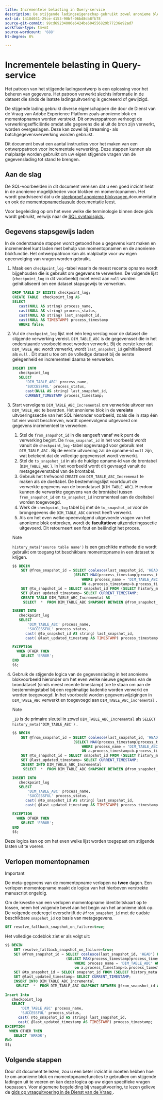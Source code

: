 ```yaml
---
title: Incrementele belasting in Query-service
description: De stijgende ladingseigenschap gebruikt zowel anonieme blok als momentopnamefuncties om een dichtbij oplossing in real time te verstrekken voor het bewegen van gegevens van het gegevensholoader aan uw gegevenspakhuis terwijl het negeren van passende gegevens.
exl-id: 1418d041-29ce-4153-90bf-06bd8da8fb78
source-git-commit: 99cd69234006e6424be604556829b77236e92ad7
workflow-type: tm+mt
source-wordcount: '688'
ht-degree: 0%

---
```


# Incrementele belasting in Query-service

Het patroon van het stijgende ladingsontwerp is een oplossing voor het beheren van gegevens. Het patroon verwerkt slechts informatie in de dataset die sinds de laatste ladingsuitvoering is gecreeerd of gewijzigd.

De stijgende lading gebruikt diverse eigenschappen die door de Dienst van de Vraag van Adobe Experience Platform zoals anonieme blok en momentopnamen worden verstrekt. Dit ontwerppatroon verhoogt de verwerkingsefficiëntie omdat alle gegevens die al uit de bron zijn verwerkt, worden overgeslagen. Deze kan zowel bij streaming- als batchgegevensverwerking worden gebruikt.

Dit document bevat een aantal instructies voor het maken van een ontwerppatroon voor incrementele verwerking. Deze stappen kunnen als malplaatje worden gebruikt om uw eigen stijgende vragen van de gegevenslading tot stand te brengen.

## Aan de slag

De SQL-voorbeelden in dit document vereisen dat u een goed inzicht hebt in de anonieme mogelijkheden voor blokken en momentopnamen. Het wordt geadviseerd dat u de [ steekproef anonieme blokvragen ](./anonymous-block.md) documentatie en ook de [ momentopnameclausule ](../sql/syntax.md#snapshot-clause) documentatie leest.

Voor begeleiding op om het even welke die terminologie binnen deze gids wordt gebruikt, verwijs naar de [ SQL syntaxisgids ](../sql/syntax.md).

## Gegevens stapsgewijs laden

In de onderstaande stappen wordt getoond hoe u gegevens kunt maken en incrementeel kunt laden met behulp van momentopnamen en de anonieme blokfunctie. Het ontwerppatroon kan als malplaatje voor uw eigen opeenvolging van vragen worden gebruikt.

1. Maak een `checkpoint_log` -tabel waarin de meest recente opname wordt bijgehouden die is gebruikt om gegevens te verwerken. De volgende lijst (`checkpoint_log` in dit voorbeeld) moet eerst aan `null` worden geïnitialiseerd om een dataset stapsgewijs te verwerken.

   ```SQL
   DROP TABLE IF EXISTS checkpoint_log;
   CREATE TABLE  checkpoint_log AS
   SELECT
      cast(NULL AS string) process_name,
      cast(NULL AS string) process_status,
      cast(NULL AS string) last_snapshot_id,
      cast(NULL AS TIMESTAMP) process_timestamp
      WHERE false;
   ```

1. Vul de `checkpoint_log` lijst met één leeg verslag voor de dataset die stijgende verwerking vereist. `DIM_TABLE_ABC` is de gegevensset die in het onderstaande voorbeeld moet worden verwerkt. Bij de eerste keer dat `DIM_TABLE_ABC` wordt verwerkt, wordt `last_snapshot_id` geïnitialiseerd als `null` . Dit staat u toe om de volledige dataset bij de eerste gelegenheid en incrementeel daarna te verwerken.

   ```SQL
   INSERT INTO
      checkpoint_log
      SELECT
         'DIM_TABLE_ABC' process_name,
         'SUCCESSFUL' process_status,
         cast(NULL AS string) last_snapshot_id,
         CURRENT_TIMESTAMP process_timestamp;
   ```

1. Start vervolgens `DIM_TABLE_ABC_Incremental` om verwerkte uitvoer van `DIM_TABLE_ABC` te bevatten. Het anonieme blok in de **vereiste** uitvoeringssectie van het SQL hieronder voorbeeld, zoals die in stap één tot vier wordt beschreven, wordt opeenvolgend uitgevoerd om gegevens incrementeel te verwerken.

   1. Stel de `from_snapshot_id` in die aangeeft vanaf welk punt de verwerking begint. De `from_snapshot_id` in het voorbeeld wordt vanuit de `checkpoint_log` -tabel opgevraagd voor gebruik met `DIM_TABLE_ABC` . Bij de eerste uitvoering zal de opname-id `null` zijn, wat betekent dat de volledige gegevensset wordt verwerkt.
   1. Stel de `to_snapshot_id` in als de huidige opname-id van de brontabel (`DIM_TABLE_ABC` ). In het voorbeeld wordt dit gevraagd vanuit de metagegevenstabel van de brontabel.
   1. Gebruik het trefwoord `CREATE` om `DIM_TABLE_ABC_Incremenal` te maken als de doeltabel. De bestemmingslijst voortduurt de verwerkte gegevens van de brondataset (`DIM_TABLE_ABC`). Hierdoor kunnen de verwerkte gegevens van de brontabel tussen `from_snapshot_id` en `to_snapshot_id` incrementeel aan de doeltabel worden toegevoegd.
   1. Werk de `checkpoint_log` tabel bij met de `to_snapshot_id` voor de brongegevens die `DIM_TABLE_ABC` correct heeft verwerkt.
   1. Als om het even welke opeenvolgend uitgevoerde vragen van het anonieme blok ontbreken, wordt de **facultatieve** uitzonderingssectie uitgevoerd. Dit retourneert een fout en beëindigt het proces.

   >[!NOTE]
   >
   >`history_meta('source table name')` is een geschikte methode die wordt gebruikt om toegang tot beschikbare momentopname in een dataset te krijgen.

   ```SQL
   $$ BEGIN
       SET @from_snapshot_id = SELECT coalesce(last_snapshot_id, 'HEAD') FROM checkpoint_log a JOIN
                               (SELECT MAX(process_timestamp)process_timestamp FROM checkpoint_log
                                   WHERE process_name = 'DIM_TABLE_ABC' AND process_status = 'SUCCESSFUL' )b
                                   ON a.process_timestamp=b.process_timestamp;
       SET @to_snapshot_id = SELECT snapshot_id FROM (SELECT history_meta('DIM_TABLE_ABC')) WHERE  is_current = true;
       SET @last_updated_timestamp= SELECT CURRENT_TIMESTAMP;
       CREATE TABLE DIM_TABLE_ABC_Incremental AS
        SELECT  *  FROM DIM_TABLE_ABC SNAPSHOT BETWEEN @from_snapshot_id AND @to_snapshot_id ;
   
   INSERT INTO
      checkpoint_log
      SELECT
          'DIM_TABLE_ABC' process_name,
          'SUCCESSFUL' process_status,
         cast( @to_snapshot_id AS string) last_snapshot_id,
         cast( @last_updated_timestamp AS TIMESTAMP) process_timestamp;
   
   EXCEPTION
     WHEN OTHER THEN
       SELECT 'ERROR';
   END 
   $$;
   ```

1. Gebruik de stijgende logica van de gegevenslading in het anonieme blokvoorbeeld hieronder om het even welke nieuwe gegevens van de brondataset (sinds meest recente timestamp) toe te staan om aan de bestemmingstabel bij een regelmatige kadentie worden verwerkt en worden toegevoegd. In het voorbeeld worden gegevenswijzigingen in `DIM_TABLE_ABC` verwerkt en toegevoegd aan `DIM_TABLE_ABC_incremental` .

   >[!NOTE]
   >
   > `_ID` is de primaire sleutel in zowel `DIM_TABLE_ABC_Incremental` als `SELECT history_meta('DIM_TABLE_ABC')` .

   ```SQL
   $$ BEGIN
       SET @from_snapshot_id = SELECT coalesce(last_snapshot_id, 'HEAD') FROM checkpoint_log a join
                               (SELECT MAX(process_timestamp)process_timestamp FROM checkpoint_log
                                   WHERE process_name = 'DIM_TABLE_ABC' AND process_status = 'SUCCESSFUL' )b
                                   ON a.process_timestamp=b.process_timestamp;
       SET @to_snapshot_id = SELECT snapshot_id FROM (SELECT history_meta('DIM_TABLE_ABC')) WHERE  is_current = true;
       SET @last_updated_timestamp= SELECT CURRENT_TIMESTAMP;
       INSERT INTO DIM_TABLE_ABC_Incremental
        SELECT  *  FROM DIM_TABLE_ABC SNAPSHOT BETWEEN @from_snapshot_id AND @to_snapshot_id WHERE NOT EXISTS (SELECT _id FROM DIM_TABLE_ABC_Incremental a WHERE _id=a._id);
   
   INSERT INTO
      checkpoint_log
      SELECT
          'DIM_TABLE_ABC' process_name,
          'SUCCESSFUL' process_status,
         cast( @to_snapshot_id AS string) last_snapshot_id,
         cast( @last_updated_timestamp AS TIMESTAMP) process_timestamp;
   
   EXCEPTION
     WHEN OTHER THEN
       SELECT 'ERROR';
   END
   $$;
   ```

Deze logica kan op om het even welke lijst worden toegepast om stijgende lasten uit te voeren.

## Verlopen momentopnamen

>[!IMPORTANT]
>
>De meta-gegevens van de momentopname verlopen na **twee** dagen. Een verlopen momentopname maakt de logica van het hierboven verstrekte manuscript ongeldig.

Om de kwestie van een verlopen momentopname identiteitskaart op te lossen, neem het volgende bevel aan het begin van het anonieme blok op. De volgende coderegel overschrijft de `@from_snapshot_id` met de oudste beschikbare `snapshot_id` op basis van metagegevens.

```SQL
SET resolve_fallback_snapshot_on_failure=true;
```

Het volledige codeblok ziet er als volgt uit:

```SQL
$$ BEGIN
    SET resolve_fallback_snapshot_on_failure=true;
    SET @from_snapshot_id = SELECT coalesce(last_snapshot_id, 'HEAD') FROM checkpoint_log a JOIN
                            (SELECT MAX(process_timestamp)process_timestamp FROM checkpoint_log
                                WHERE process_name = 'DIM_TABLE_ABC' AND process_status = 'SUCCESSFUL' )b
                                on a.process_timestamp=b.process_timestamp;
    SET @to_snapshot_id = SELECT snapshot_id FROM (SELECT history_meta('DIM_TABLE_ABC')) WHERE  is_current = true;
    SET @last_updated_timestamp= SELECT CURRENT_TIMESTAMP;
    INSERT INTO DIM_TABLE_ABC_Incremental
     SELECT  *  FROM DIM_TABLE_ABC SNAPSHOT BETWEEN @from_snapshot_id AND @to_snapshot_id WHERE NOT EXISTS (SELECT _id FROM DIM_TABLE_ABC_Incremental a WHERE _id=a._id);
 
Insert Into
   checkpoint_log
   SELECT
       'DIM_TABLE_ABC' process_name,
       'SUCCESSFUL' process_status,
      cast( @to_snapshot_id AS string) last_snapshot_id,
      cast( @last_updated_timestamp AS TIMESTAMP) process_timestamp;
EXCEPTION
  WHEN OTHER THEN
    SELECT 'ERROR';
END
$$;
```

## Volgende stappen

Door dit document te lezen, zou u een beter inzicht in moeten hebben hoe te om anonieme blok en momentopnamefuncties te gebruiken om stijgende ladingen uit te voeren en kan deze logica op uw eigen specifieke vragen toepassen. Voor algemene begeleiding bij vraaguitvoering, te lezen gelieve de [ gids op vraaguitvoering in de Dienst van de Vraag ](../best-practices/writing-queries.md).

